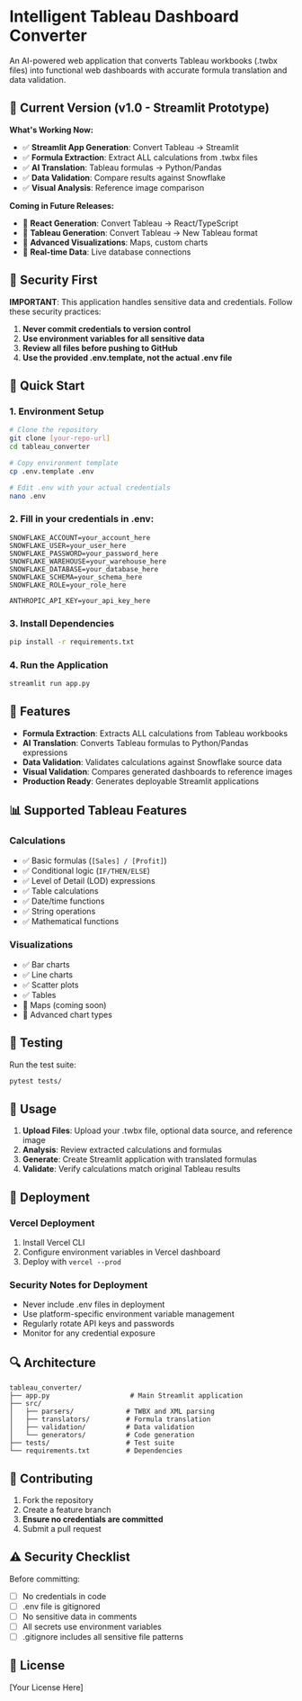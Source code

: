 # Intelligent Tableau Dashboard Converter

An AI-powered web application that converts Tableau workbooks (.twbx files) into functional web dashboards with accurate formula translation and data validation.

## 🚀 Current Version (v1.0 - Streamlit Prototype)

**What's Working Now:**
- ✅ **Streamlit App Generation**: Convert Tableau → Streamlit
- ✅ **Formula Extraction**: Extract ALL calculations from .twbx files
- ✅ **AI Translation**: Tableau formulas → Python/Pandas
- ✅ **Data Validation**: Compare results against Snowflake
- ✅ **Visual Analysis**: Reference image comparison

**Coming in Future Releases:**
- 🚧 **React Generation**: Convert Tableau → React/TypeScript
- 🚧 **Tableau Generation**: Convert Tableau → New Tableau format
- 🚧 **Advanced Visualizations**: Maps, custom charts
- 🚧 **Real-time Data**: Live database connections

## 🔐 Security First

**IMPORTANT**: This application handles sensitive data and credentials. Follow these security practices:

1. **Never commit credentials to version control**
2. **Use environment variables for all sensitive data**
3. **Review all files before pushing to GitHub**
4. **Use the provided .env.template, not the actual .env file**

## 🚀 Quick Start

### 1. Environment Setup

```bash
# Clone the repository
git clone [your-repo-url]
cd tableau_converter

# Copy environment template
cp .env.template .env

# Edit .env with your actual credentials
nano .env
```

### 2. Fill in your credentials in .env:

```env
SNOWFLAKE_ACCOUNT=your_account_here
SNOWFLAKE_USER=your_user_here
SNOWFLAKE_PASSWORD=your_password_here
SNOWFLAKE_WAREHOUSE=your_warehouse_here
SNOWFLAKE_DATABASE=your_database_here
SNOWFLAKE_SCHEMA=your_schema_here
SNOWFLAKE_ROLE=your_role_here

ANTHROPIC_API_KEY=your_api_key_here
```

### 3. Install Dependencies

```bash
pip install -r requirements.txt
```

### 4. Run the Application

```bash
streamlit run app.py
```

## 🔧 Features

- **Formula Extraction**: Extracts ALL calculations from Tableau workbooks
- **AI Translation**: Converts Tableau formulas to Python/Pandas expressions
- **Data Validation**: Validates calculations against Snowflake source data
- **Visual Validation**: Compares generated dashboards to reference images
- **Production Ready**: Generates deployable Streamlit applications

## 📊 Supported Tableau Features

### Calculations
- ✅ Basic formulas (`[Sales] / [Profit]`)
- ✅ Conditional logic (`IF/THEN/ELSE`)
- ✅ Level of Detail (LOD) expressions
- ✅ Table calculations
- ✅ Date/time functions
- ✅ String operations
- ✅ Mathematical functions

### Visualizations
- ✅ Bar charts
- ✅ Line charts
- ✅ Scatter plots
- ✅ Tables
- 🚧 Maps (coming soon)
- 🚧 Advanced chart types

## 🧪 Testing

Run the test suite:

```bash
pytest tests/
```

## 📝 Usage

1. **Upload Files**: Upload your .twbx file, optional data source, and reference image
2. **Analysis**: Review extracted calculations and formulas
3. **Generate**: Create Streamlit application with translated formulas
4. **Validate**: Verify calculations match original Tableau results

## 🚀 Deployment

### Vercel Deployment

1. Install Vercel CLI
2. Configure environment variables in Vercel dashboard
3. Deploy with `vercel --prod`

### Security Notes for Deployment

- Never include .env files in deployment
- Use platform-specific environment variable management
- Regularly rotate API keys and passwords
- Monitor for any credential exposure

## 🔍 Architecture

```
tableau_converter/
├── app.py                    # Main Streamlit application
├── src/
│   ├── parsers/             # TWBX and XML parsing
│   ├── translators/         # Formula translation
│   ├── validation/          # Data validation
│   └── generators/          # Code generation
├── tests/                   # Test suite
└── requirements.txt         # Dependencies
```

## 🤝 Contributing

1. Fork the repository
2. Create a feature branch
3. **Ensure no credentials are committed**
4. Submit a pull request

## ⚠️ Security Checklist

Before committing:
- [ ] No credentials in code
- [ ] .env file is gitignored
- [ ] No sensitive data in comments
- [ ] All secrets use environment variables
- [ ] .gitignore includes all sensitive file patterns

## 📄 License

[Your License Here]